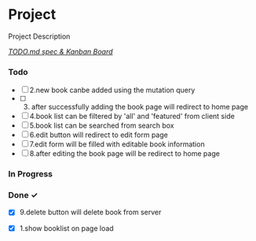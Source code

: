 # Project

Project Description

<em>[TODO.md spec & Kanban Board](https://bit.ly/3fCwKfM)</em>

### Todo

- [ ] 2.new book canbe added using the mutation query  
- [ ] 3. after successfully adding the book page will redirect to home page  
- [ ] 4.book list can be filtered by 'all' and 'featured' from client side  
- [ ] 5.book list can be searched from search box  
- [ ] 6.edit button will redirect to edit form page  
- [ ] 7.edit form will be filled with editable book information  
- [ ] 8.after editing the book page will be redirect to home page  

### In Progress


### Done ✓

- [x] 9.delete button will delete book from server  
- [x] 1.show booklist on page load  

